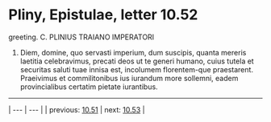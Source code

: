 # Pliny, Epistulae, letter 10.52

greeting. C. PLINIUS TRAIANO IMPERATORI



1. Diem, domine, quo servasti imperium, dum suscipis, quanta mereris laetitia celebravimus, precati deos ut te generi humano, cuius tutela et securitas saluti tuae innisa est, incolumem florentem-que praestarent. Praeivimus et commilitonibus ius iurandum more sollemni, eadem provincialibus certatim pietate iurantibus.



---

| --- | --- |
| previous: [10.51](../10.51/) | next: [10.53](../10.53/) |